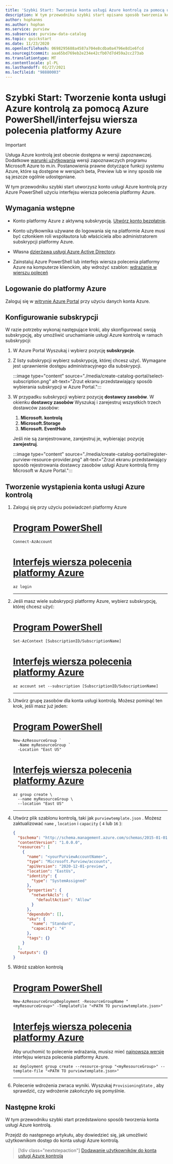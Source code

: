 ```yaml
---
title: 'Szybki Start: Tworzenie konta usługi Azure kontrolą za pomocą usługi Azure PowerShell/interfejsu wiersza polecenia platformy Azure (wersja zapoznawcza)'
description: W tym przewodniku szybki start opisano sposób tworzenia konta usługi Azure kontrolą przy użyciu interfejsu wiersza polecenia Azure PowerShell/platformy Azure.
author: hophanms
ms.author: hophan
ms.service: purview
ms.subservice: purview-data-catalog
ms.topic: quickstart
ms.date: 11/23/2020
ms.openlocfilehash: 0698295688a4587a704e8cdba0a4796e8d1e6fcd
ms.sourcegitcommit: aaa65bd769eb2e234e42cfb07d7d459a2cc273ab
ms.translationtype: MT
ms.contentlocale: pl-PL
ms.lasthandoff: 01/27/2021
ms.locfileid: "98880003"
---
```

# <a name="quickstart-create-an-azure-purview-account-using-azure-powershellazure-cli"></a>Szybki Start: Tworzenie konta usługi Azure kontrolą za pomocą Azure PowerShell/interfejsu wiersza polecenia platformy Azure

> [!IMPORTANT]
> Usługa Azure kontrolą jest obecnie dostępna w wersji zapoznawczej. Dodatkowe [warunki użytkowania](https://azure.microsoft.com/support/legal/preview-supplemental-terms/) wersji zapoznawczych programu Microsoft Azure to m.in. Postanowienia prawne dotyczące funkcji systemu Azure, które są dostępne w wersjach beta, Preview lub w inny sposób nie są jeszcze ogólnie udostępniane.

W tym przewodniku szybki start utworzysz konto usługi Azure kontrolą przy Azure PowerShell użyciu interfejsu wiersza polecenia platformy Azure.

## <a name="prerequisites"></a>Wymagania wstępne

* Konto platformy Azure z aktywną subskrypcją. [Utwórz konto bezpłatnie](https://azure.microsoft.com/free/?WT.mc_id=A261C142F).

* Konto użytkownika używane do logowania się na platformie Azure musi być członkiem roli współautora lub właściciela albo administratorem subskrypcji platformy Azure.

* Własna [dzierżawa usługi Azure Active Directory](../active-directory/fundamentals/active-directory-access-create-new-tenant.md).

* Zainstaluj Azure PowerShell lub interfejs wiersza polecenia platformy Azure na komputerze klienckim, aby wdrożyć szablon: [wdrażanie w wierszu poleceń](../azure-resource-manager/templates/template-tutorial-create-first-template.md?tabs=azure-cli#command-line-deployment)

## <a name="sign-in-to-azure"></a>Logowanie do platformy Azure

Zaloguj się w [witrynie Azure Portal](https://portal.azure.com) przy użyciu danych konta Azure.

## <a name="configure-your-subscription"></a>Konfigurowanie subskrypcji

W razie potrzeby wykonaj następujące kroki, aby skonfigurować swoją subskrypcję, aby umożliwić uruchamianie usługi Azure kontrolą w ramach subskrypcji:

   1. W Azure Portal Wyszukaj i wybierz pozycję **subskrypcje**.

   1. Z listy subskrypcji wybierz subskrypcję, której chcesz użyć. Wymagane jest uprawnienie dostępu administracyjnego dla subskrypcji.

      :::image type="content" source="./media/create-catalog-portal/select-subscription.png" alt-text="Zrzut ekranu przedstawiający sposób wybierania subskrypcji w Azure Portal.":::

   1. W przypadku subskrypcji wybierz pozycję **dostawcy zasobów**. W okienku **dostawcy zasobów** Wyszukaj i zarejestruj wszystkich trzech dostawców zasobów: 
       1. **Microsoft. kontrolą**
       1. **Microsoft.Storage**
       1. **Microsoft. EventHub** 
      
      Jeśli nie są zarejestrowane, zarejestruj je, wybierając pozycję **zarejestruj**.

      :::image type="content" source="./media/create-catalog-portal/register-purview-resource-provider.png" alt-text="Zrzut ekranu przedstawiający sposób rejestrowania dostawcy zasobów usługi Azure kontrolą firmy Microsoft w Azure Portal.":::

## <a name="create-an-azure-purview-account-instance"></a>Tworzenie wystąpienia konta usługi Azure kontrolą

1. Zaloguj się przy użyciu poświadczeń platformy Azure

    # <a name="powershell"></a>[Program PowerShell](#tab/azure-powershell)
    
    ```azurepowershell
    Connect-AzAccount
    ```
    
    # <a name="azure-cli"></a>[Interfejs wiersza polecenia platformy Azure](#tab/azure-cli)
    
    ```azurecli
    az login
    ```
    
    ---

1. Jeśli masz wiele subskrypcji platformy Azure, wybierz subskrypcję, której chcesz użyć:

    # <a name="powershell"></a>[Program PowerShell](#tab/azure-powershell)
    
    ```azurepowershell
    Set-AzContext [SubscriptionID/SubscriptionName]
    ```
    
    # <a name="azure-cli"></a>[Interfejs wiersza polecenia platformy Azure](#tab/azure-cli)
    
    ```azurecli
    az account set --subscription [SubscriptionID/SubscriptionName]
    ```
    
    ---

1. Utwórz grupę zasobów dla konta usługi kontrolą. Możesz pominąć ten krok, jeśli masz już jeden:

    # <a name="powershell"></a>[Program PowerShell](#tab/azure-powershell)
    
    ```azurepowershell
    New-AzResourceGroup `
      -Name myResourceGroup `
      -Location "East US"
    ```
    
    # <a name="azure-cli"></a>[Interfejs wiersza polecenia platformy Azure](#tab/azure-cli)
    
    ```azurecli
    az group create \
      --name myResourceGroup \
      --location "East US"
    ```
    
    ---

1. Utwórz plik szablonu kontrolą, taki jak `purviewtemplate.json` . Możesz zaktualizować `name` , `location` i `capacity` ( `4` lub `16` ):

    ```json
    {
      "$schema": "http://schema.management.azure.com/schemas/2015-01-01/deploymentTemplate.json#",
      "contentVersion": "1.0.0.0",
      "resources": [
        {
          "name": "<yourPurviewAccountName>",
          "type": "Microsoft.Purview/accounts",
          "apiVersion": "2020-12-01-preview",
          "location": "EastUs",
          "identity": {
            "type": "SystemAssigned"
          },
          "properties": {
            "networkAcls": {
              "defaultAction": "Allow"
            }
          },
          "dependsOn": [],
          "sku": {
            "name": "Standard",
            "capacity": "4"
          },
          "tags": {}
        }
      ],
      "outputs": {}
    }
    ```

1. Wdróż szablon kontrolą

    # <a name="powershell"></a>[Program PowerShell](#tab/azure-powershell)
    
    ```azurepowershell
    New-AzResourceGroupDeployment -ResourceGroupName "<myResourceGroup>" -TemplateFile "<PATH TO purviewtemplate.json>"
    ```
    
    # <a name="azure-cli"></a>[Interfejs wiersza polecenia platformy Azure](#tab/azure-cli)
    
    Aby uruchomić to polecenie wdrażania, musisz mieć [najnowszą wersję](/cli/azure/install-azure-cli) interfejsu wiersza polecenia platformy Azure.
    
    ```azurecli
    az deployment group create --resource-group "<myResourceGroup>" --template-file "<PATH TO purviewtemplate.json>"
    ```
    
    ---

1. Polecenie wdrożenia zwraca wyniki. Wyszukaj `ProvisioningState` , aby sprawdzić, czy wdrożenie zakończyło się pomyślnie.
    
## <a name="next-steps"></a>Następne kroki

W tym przewodniku szybki start przedstawiono sposób tworzenia konta usługi Azure kontrolą.

Przejdź do następnego artykułu, aby dowiedzieć się, jak umożliwić użytkownikom dostęp do konta usługi Azure kontrolą. 

> [!div class="nextstepaction"]
> [Dodawanie użytkowników do konta usługi Azure kontrolą](catalog-permissions.md)